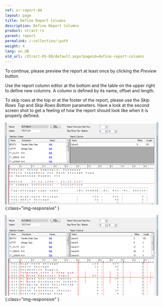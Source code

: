 ```yaml
---
ref: xr-report-04
layout: page
title: Define Report Columns
description: Define Report Columns
product: xtract-rs
parent: report
permalink: /:collection/:path
weight: 4
lang: en_GB
old_url: /Xtract-RS-EN/default.aspx?pageid=define-report-columns
---
```


To continue, please preview the report at least once by clicking the *Preview* button.

Use the report column editor at the bottom and the table on the upper right to define new columns. A column is defined by its name, offset and length.

To skip rows at the top or at the footer of the report, please use the *Skip Rows Top* and *Skip Rows Bottom* parameters.
Have a look at the second screen shot to get a feeling of how the report should look like when it is properly defined.

![Report-Define-Columns-001](/img/content/Report-Define-Columns-001.png){:class="img-responsive" }

![Report-Define-Columns-002](/img/content/Report-Define-Columns-002.png){:class="img-responsive" }